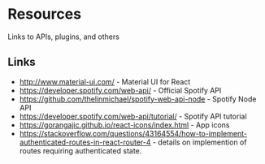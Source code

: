 # Resources
Links to APIs, plugins, and others 

## Links 

* http://www.material-ui.com/ - Material UI for React
* https://developer.spotify.com/web-api/ - Official Spotify API
* https://github.com/thelinmichael/spotify-web-api-node - Spotify Node API
* https://developer.spotify.com/web-api/tutorial/ - Spotify API tutorial
* https://gorangajic.github.io/react-icons/index.html - App icons
* https://stackoverflow.com/questions/43164554/how-to-implement-authenticated-routes-in-react-router-4 - details
  on implemention of routes requiring authenticated state.